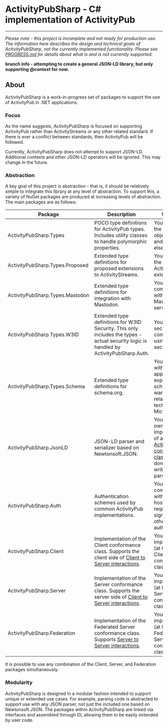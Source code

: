 ﻿# ActivityPubSharp - C# implementation of ActivityPub

---

*Please note - this project is incomplete and not ready for production use. The information here describes the design and technical goals of ActivityPubSharp, not the currently implemented functionality. Please see [PROGRESS.md](PROGRESS.md) for details about what is and is not currently supported.*

**branch info - attempting to create a general JSON-LD library, but only supporting @context for now.**

## About
ActivityPubSharp is a work-in-progress set of packages to support the use of ActivityPub in .NET applications.

### Focus
As the name suggests, ActivityPubSharp is focused on supporting ActivityPub rather than ActivityStreams or any other related standard.
If there is ever a conflict between standards, then ActivityPub will be followed.

Currently, ActivityPubSharp does not attempt to support JSON-LD.
Additional contexts and other JSON-LD operators will be ignored.
This may change in the future.

### Abstraction
A key goal of this project is abstraction - that is, it should be relatively simple to integrate this library at any level of abstraction.
To support this, a variety of NuGet packages are produced at increasing levels of abstraction.
The main packages are as follows:


| Package                         | Description                                                                                                                                                                    | Use Case                                                                                                                                                                   |
|---------------------------------|--------------------------------------------------------------------------------------------------------------------------------------------------------------------------------|----------------------------------------------------------------------------------------------------------------------------------------------------------------------------|
| ActivityPubSharp.Types          | POCO type definitions for ActivityPub types. Includes utility classes to handle polymorphic properties.                                                                        | You only need the ActivityPub object types, and nothing else.                                                                                                              |
| ActivityPubSharp.Types.Proposed | Extended type definitions for proposed extensions to ActivityStreams.                                                                                                          | You need to use the unreleased ActivityStreams extensions.                                                                                                                 |
| ActivityPubSharp.Types.Mastodon | Extended type definitions for integration with Mastodon.                                                                                                                       | You are communicating with a Mastodon server.                                                                                                                              |
| ActivityPubSharp.Types.W3ID     | Extended type definitions for W3ID Security. This only includes the types - actual security logic is handled by ActivityPubSharp.Auth.                                         | You need to secure communications using W3ID security.                                                                                                                     |
| ActivityPubSharp.Types.Schema   | Extended type definitions for schema.org.                                                                                                                                      | You integrate with an application that expects a schema, or you want to use a related technology like Microdata.                                                           |
| ActivityPubSharp.JsonLD         | JSON-LD parser and serializer based on Newtonsoft.JSON.                                                                                                                        | You have your own implementation of an [ActivityPub conformance class](https://www.w3.org/TR/activitypub/#conformance), but you don't want to write your own parsing code. |
| ActivityPubSharp.Auth           | Authentication schemes used by common ActivityPub implementations.                                                                                                             | You will communicate with an external host which requires signatures or other authentication.                                                                              |
| ActivityPubSharp.Client         | Implementation of the Client conformance class. Supports the client side of [Client to Server interactions](https://www.w3.org/TR/activitypub/#client-to-server-interactions). | You are implementing (at least) the Client conformance class.                                                                                                              |
| ActivityPubSharp.Server         | Implementation of the Server conformance class. Supports the server side of [Client to Server interactions](https://www.w3.org/TR/activitypub/#client-to-server-interactions). | You are implementing (at least) the Server conformance class.                                                                                                              |
| ActivityPubSharp.Federation     | Implementation of the Federated Server conformance class. Supports [Server to Server interactions](https://www.w3.org/TR/activitypub/#server-to-server-interactions).          | You are implementing (at least) the Federated Server conformance class.                                                                                                    |

It is possible to use any combination of the Client, Server, and Federation packages simultaneously.

### Modularity
ActivityPubSharp is designed in a modular fashion intended to support unique or extended use cases.
For example, parsing code is abstracted to support use with any JSON parser, not just the included one based on Newtonsoft.JSON.
The packages within ActivityPubSharp are linked via interfaces and assembled through DI, allowing them to be easily extended by user code.